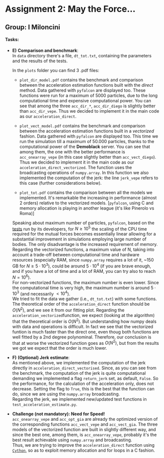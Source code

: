 # Assignment 2: May the Force...
## Group: I Miloncini

#### Tasks:
- **E)** **Comparison and benchmark**:  
	In `data` directory there's a file, `dt_tot.txt`, containing the parameters and the results of the tests.  

	In the `plots` folder you can find 3 .pdf files:
	-	`plot_dir_model.pdf` contains the benchmark and comparison between the acceleration estimation functions built with the _direct_ method. Data gathered with `pyfalcon` are displayed too. These functions were run for a maximum of 5000 particles, due to the long computational time and expensive computational power. You can see that among the three `acc_dir_*`, `acc_dir_diego` is slightly better than `acc_dir_vepe`. Thus we decided to implement it in the main code as our `acceleration_direct`.

	- `plot_vect_model.pdf` contains the benchmark and comparison between the acceleration estimation functions built in a _vectorized_ fashion. Data gathered with `pyfalcon` are displayed too. This time we run the simulation till a maximum of 50.000 particles, thanks to the computational power of the **Demoblack** server. You can see that among them, the one with the better performance is `acc_onearray_vepe` (in this case slightly better than `acc_vect_diego`). Thus we decided to implement it in the main code as our `acceleration_direct_vectorized`. The function uses the broadcasting operations of `numpy.array`.
	In this function we also implemented the computation of the jerk: the line `jerk_vepe` refers to this case (further considerations below).  

	- `plot_tot.pdf` contains the comparison between all the models we implemented. It's remarkable the increasing in performance (almost 2 orders) relative to the vectorized models. [`pyfalcon`, using C and memory allocation is playing in another league (it's like Pinerolo vs Roma)]  

	Speaking about maximum number of particles, `pyfalcon`, based on the [tests](https://iopscience.iop.org/article/10.1086/312724/pdf) run by its developers, for $N \ge 10^5$ the scaling of the CPU time required for the mutual forces becomes essentially linear allowing for a substantial improvement in simulations employing large number of bodies. The only disadvantage is the increased requirement of memory.  
	Regarding the vectorized functions, a maximum value of N, taking into account a trade-off between computational time and hardware resources (especially RAM, since `numpy.array` requires a lot of it, ~150 GB for $N \ge 5 \cdot 10^3$), could be around $5 \cdot 10^4$ (if you are brave enough, and if you have a lot of time and a lot of RAM, you can try also to reach $N = 10^6$).  
	For non-vectorized functions, the maximum number is even lower. Since the computational time is very high, the maximum number is around $5 \cdot 10^3$ (and necessarily $\lt 10^4$).  
	We tried to fit the data we gather (i.e., `dt_tot.txt`) with some functions. The theoretical order of the `acceleration_direct` function should be $O(N^2)$, and we see it from our fitting plot. Regarding the `acceleration_vectorized`function, we expect (looking at the algorithm) that the theoretical order is $O(N^2)$. But understanding how numpy deals with data and operations is difficult. In fact we see that the vectorized funtion is much faster than the direct one, even thoug both functions are well fitted by a 2nd degree polynominal. Therefore, our conclusion is that at worse the vectorized function goes as $O(N^2)$, but from the results we got we expect that the order is much lower.

- **F)** **(Optional) Jerk estimate**:  
As mentioned above, we implemented the computation of the jerk directly in `acceleration_direct_vectorised`. Since, as you can see from the benchmark, the computation of the jerk is quite computational demanding we implemented a flag `return_jerk` set, as default, `False`. So the performance, for the calculation of the acceleration only, does not decrease.
Setting the flag to `True`, this is the best that the function can do, since we are using the `numpy.array` broadcasting.  
Regarding the jerk, we implemented new/updated test functions in `test_acceleration_estimate.py`.

- **Challenge (not mandatory): Need for Speed!**  
`acc_onearray_vepe` and `acc_opt_gia` are already the optimized version of the corresponding functions `acc_vect_vepe` and `acc_vect_gia`. The three models of the vectorized function are built in slightly different way, and since the best one, among them, is `acc_onearray_vepe`, probably it's the best result achievable using `numpy.array` and broadcasting.  
Thus, we are trying to improve the `acceleration_direct` function using [`Cython`](https://cython.org/), so as to exploit memory allocation and for loops in a C fashion.
